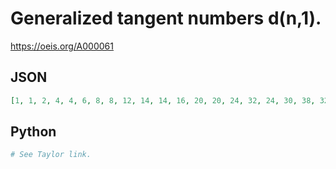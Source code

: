 # Generalized tangent numbers d\(n,1\)\.
https://oeis.org/A000061
## JSON
```JSON
[1, 1, 2, 4, 4, 6, 8, 8, 12, 14, 14, 16, 20, 20, 24, 32, 24, 30, 38, 32, 40, 46, 40, 48, 60, 50, 54, 64, 60, 68, 80, 64, 72, 92, 76, 96, 100, 82, 104, 112, 96, 108, 126, 112, 120, 148, 112, 128, 168, 130, 156, 160, 140, 162, 184, 160, 168, 198, 170, 192, 220, 168, 192]
```
## Python
```Python
# See Taylor link.
```
